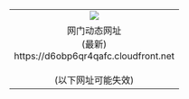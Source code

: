 ﻿<table>
  <tr></tr>
  <tr><td colspan=2 align=center><img src="https://d6obp6qr4qafc.cloudfront.net/Up/oGate.jpg" /></td></tr>
  <tr><td colspan=2 align=center>网门动态网址<br/>(最新)
<br>https://d6obp6qr4qafc.cloudfront.net
<br/><br/>(以下网址可能失效)
    </td>
  </tr>
</table>
